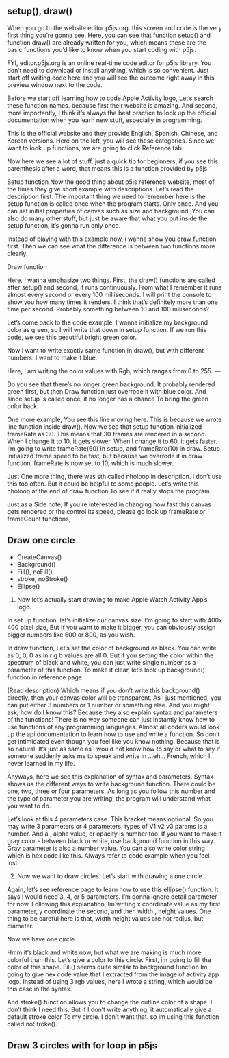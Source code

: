 

## setup(), draw()

When you go to the website editor.p5js.org. this screen and code is the very first thing you’re gonna see. Here, you can see that function setup() and function draw() are already written for you, which means these are the basic functions you’d like to know when you start coding with p5js. 

FYI, editor.p5js.org is an online real-time code editor for p5js library. You don’t need to download or install anything, which is so convenient. Just start off writing code here and you will see the outcome right away in this preview window next to the code. 

Before we start off learning how to code Apple Activity logo, Let’s search these function names. because first their website is amazing. And second, more importantly, I think it’s always the best practice to look up the official documentation when you learn new stuff, especially in programming. 

This is the official website and they provide English, Spanish, Chinese, and Korean versions. Here on the left, you will see these categories. Since we want to look up functions, we are going to click Reference tab. 

Now here we see a lot of stuff. just a quick tip for beginners, if you see this parenthesis after a word, that means this is a function provided by p5js. 


Setup function
Now the good thing about p5js reference website, most of the times they give short example with descriptions. 
Let’s read the description first. 
The important thing we need to remember here is the setup function is called once when the program starts. Only once. And you can set initial properties of canvas such as size and background. You can also do many other stuff, but just be aware that what you put inside the setup function, it’s gonna run only once.

Instead of playing with this example now, i wanna show you draw function first. Then we can see what the difference is between two functions more clearly.

Draw function

Here, I wanna emphasize two things. First, the draw() functions are called after setup() and second, it runs continuously. 
From what I remember it runs almost every second or every 100 milliseconds. 
I will print the console to show you how many times it renders. I think that’s definitely more than one time per second. Probably something between 10 and 100 miliseconds?

Let’s come back to the code example. 
I wanna initialize my background color as green, so I will write that down in setup function.
If we run this code, we see this beautiful bright green color. 

Now I want to write exactly same function in draw(), but with different numbers.
I want to make it blue. 

Here, I am writing the color values with Rgb, which ranges from 0 to 255. 
—

Do you see that there’s no longer green background. It probably rendered green first, but then
Draw function just overrode it with blue color. And since setup is called once, it no longer has a chance
To bring the green color back. 

One more example, 
You see this line moving here. This is because we wrote line function inside draw(). 
Now we see that setup function initialized frameRate as 30. This means that 30 frames are rendered in a second.
When I change it to 10, it gets slower. 
When I change it to 60, it gets faster.
I’m going to write frameRate(60) in setup, and frameRate(10) in draw. 
Setup initialized frame speed to be fast, but because we overrode it in draw function, frameRate is now set to 10, which is much slower. 

Just One more thing,  there was sth called nholoop in description. I don’t use this too often. 
But it could be helpful to some people. Let’s write this nholoop at the end of draw function
To see if it really stops the program.

Just as a Side note, If you’re interested in changing how fast this canvas gets rendered or the control its speed, please go look up frameRate or frameCount functions,

## Draw one circle
- CreateCanvas()
- Background()
- Fill(), noFill()
- stroke, noStroke()
- Ellipse()

1. Now let’s actually start drawing to make Apple Watch Activity App’s logo. 

In set up function, let’s initialize our canvas size. 
I’m going to start with 400x 400 pixel size,
But If you want to make it bigger, you can obviously assign bigger numbers like 600 or 800, as you wish. 

In draw function, 
Let’s set the color of background as black.
You can write as 0, 0, 0 as in r g b values are all 0. But if you setting the color within the spectrum of black and white, you can just write single number as a parameter of this function. 
To make it clear, let’s look up background() function in reference page. 

(Read description) Which means if you don’t write this background() directly, then your canvas color will be transparent. 
As I just mentioned, you can put either 3 numbers or 1 number or something else. And you might ask, how do I know this? Because they also explain syntax and parameters of the functions! There is no way someone can just instantly know how to use functions of any programming languages. Almost all coders would look up the api documentation to learn how to use and write a function. So don’t get intimidated even though you feel like you know nothing. Because that is so natural. It’s just as same as I would not know how to say or what to say if someone suddenly asks me to speak and write in …eh… French, which I never learned in my life. 

Anyways, here we see this explanation of syntax and parameters.
Syntax shows us the different ways to write background function. There could be one, two, three or four parameters. As long as you follow this number and the type of parameter you are writing, the program will understand what you want to do. 

Let’s look at this 4 parameters case. This bracket means optional. So you may write 3 parameters or 4 parameters. types of V1 v2 v3 params is a number. And a , alpha value, or opacity is number too. If you want to make it gray color - between black or white, use background function in this way. Gray parameter is also a number value. You can also write color string which is hex code like this. 
Always refer to code example when you feel lost. 


2. Now we want to draw circles. Let’s start with drawing a one circle.

Again, let’s see reference page to learn how to use this ellipse() function.
It says I would need 3, 4, or 5 parameters. I’m gonna ignore detail parameter for now. 
Following this explanation, Im writing x coordinate value as my first parameter, y coordinate the second, and then width , height values.  One thing to be careful here is that, width height values are not radius, but diameter. 

Now we have one circle. 

Hmm it’s black and white now, but what we are making is much more colorful than this. 
Let’s give a color to this circle. 
First, im going to fill the color of this shape.
Fill() seems quite similar to background function
Im going to give hex code value that I extracted from the image of activity app logo.
Instead of using 3 rgb values, here I wrote a string, which would be this case in the syntax.

And stroke() function allows you to change the outline color of a shape. 
I don’t think I need this. But if I don’t write anything, it automatically give a default stroke color
To my circle. I don’t want that. so im using this function called noStroke().

## Draw 3 circles with for loop in p5js


